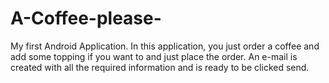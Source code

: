 # A-Coffee-please-
My first Android Application.
In this application, you just order a coffee and add some topping if you want to and just place the order. An e-mail is created with all the required information and is ready to be clicked send.

